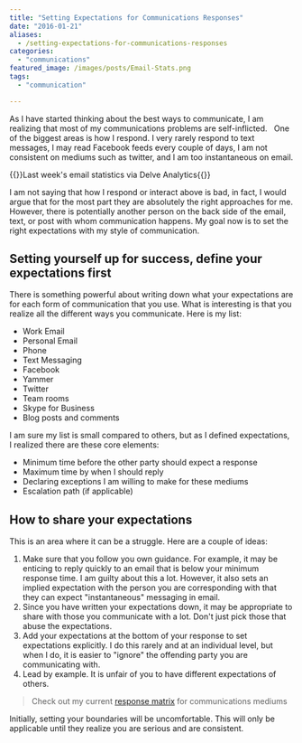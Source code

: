 ```yaml
---
title: "Setting Expectations for Communications Responses"
date: "2016-01-21"
aliases:
  - /setting-expectations-for-communications-responses
categories: 
  - "communications"
featured_image: /images/posts/Email-Stats.png
tags: 
  - "communication"

---
```


As I have started thinking about the best ways to communicate, I am realizing that most of my communications problems are self-inflicted.   One of the biggest areas is how I respond. I very rarely respond to text messages, I may read Facebook feeds every couple of days, I am not consistent on mediums such as twitter, and I am too instantaneous on email.

{{<featuredimage class="inline-feature-image">}}Last week's email statistics via Delve Analytics{{</featuredimage>}}

I am not saying that how I respond or interact above is bad, in fact, I would argue that for the most part they are absolutely the right approaches for me. However, there is potentially another person on the back side of the email, text, or post with whom communication happens. My goal now is to set the right expectations with my style of communication.

## Setting yourself up for success, define your expectations first

There is something powerful about writing down what your expectations are for each form of communication that you use. What is interesting is that you realize all the different ways you communicate. Here is my list:

- Work Email
- Personal Email
- Phone
- Text Messaging
- Facebook
- Yammer
- Twitter
- Team rooms
- Skype for Business
- Blog posts and comments

I am sure my list is small compared to others, but as I defined expectations, I realized there are these core elements:

- Minimum time before the other party should expect a response
- Maximum time by when I should reply
- Declaring exceptions I am willing to make for these mediums
- Escalation path (if applicable)

## How to share your expectations

This is an area where it can be a struggle. Here are a couple of ideas:

1. Make sure that you follow you own guidance. For example, it may be enticing to reply quickly to an email that is below your minimum response time. I am guilty about this a lot. However, it also sets an implied expectation with the person you are corresponding with that they can expect "instantaneous" messaging in email.
2. Since you have written your expectations down, it may be appropriate to share with those you communicate with a lot. Don't just pick those that abuse the expectations.
3. Add your expectations at the bottom of your response to set expectations explicitly. I do this rarely and at an individual level, but when I do, it is easier to "ignore" the offending party you are communicating with.
4. Lead by example. It is unfair of you to have different expectations of others.

> Check out my current [response matrix](http://www.tribalthirst.com/communications-responses/) for communications mediums

Initially, setting your boundaries will be uncomfortable. This will only be applicable until they realize you are serious and are consistent.
